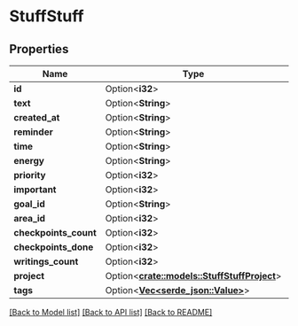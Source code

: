 # StuffStuff

## Properties

Name | Type | Description | Notes
------------ | ------------- | ------------- | -------------
**id** | Option<**i32**> |  | [optional]
**text** | Option<**String**> |  | [optional]
**created_at** | Option<**String**> |  | [optional]
**reminder** | Option<**String**> |  | [optional]
**time** | Option<**String**> |  | [optional]
**energy** | Option<**String**> |  | [optional]
**priority** | Option<**i32**> |  | [optional]
**important** | Option<**i32**> |  | [optional]
**goal_id** | Option<**String**> |  | [optional]
**area_id** | Option<**i32**> |  | [optional]
**checkpoints_count** | Option<**i32**> |  | [optional]
**checkpoints_done** | Option<**i32**> |  | [optional]
**writings_count** | Option<**i32**> |  | [optional]
**project** | Option<[**crate::models::StuffStuffProject**](stuff_stuff_project.md)> |  | [optional]
**tags** | Option<[**Vec<serde_json::Value>**](serde_json::Value.md)> |  | [optional]

[[Back to Model list]](../README.md#documentation-for-models) [[Back to API list]](../README.md#documentation-for-api-endpoints) [[Back to README]](../README.md)


